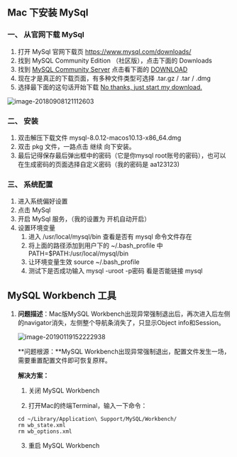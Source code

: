 ## Mac 下安装 MySql

### 一、 从官网下载 MySql

1. 打开 MySql 官网下载页 https://www.mysql.com/downloads/
2. 找到 MySQL Community Edition （社区版），点击下面的 Downloads 
3. 找到 [MySQL Community Server](https://dev.mysql.com/downloads/mysql/) 点击看下面的 [DOWNLOAD](https://dev.mysql.com/downloads/mysql/)
4. 现在才是真正的下载页面，有多种文件类型可选择 .tar.gz / .tar / .dmg
5. 选择最下面的这句话开始下载 [No thanks, just start my download.](https://dev.mysql.com/get/Downloads/MySQL-8.0/mysql-8.0.12-macos10.13-x86_64.dmg)



![image-20180908121112603](/var/folders/k2/gsbbv4y57w71m_3s_8d_927h0000gn/T/abnerworks.Typora/image-20180908121112603.png)

### 二、 安装

1. 双击解压下载文件 mysql-8.0.12-macos10.13-x86_64.dmg
2. 双击 pkg 文件，一路点击 继续 向下安装。
3. 最后记得保存最后弹出框中的密码（它是你mysql root账号的密码），也可以在生成密码的页面选择自定义密码（我的密码是 aa123123)

### 三、 系统配置

1. 进入系统偏好设置
2. 点击 MySql
3. 开启 MySql 服务，（我的设置为 开机自动开启）
4. 设置环境变量
   1. 进入 /usr/local/mysql/bin 查看是否有 mysql 命令文件存在
   2. 将上面的路径添加到用户下的 ~/.bash_profile 中 PATH=$PATH:/usr/local/mysql/bin
   3. 让环境变量生效 source ~/.bash_profile
   4. 测试下是否成功输入 mysql -uroot -p密码 看是否能链接 mysql  



## MySQL Workbench 工具

1. **问题描述**：Mac版MySQL Workbench出现异常强制退出后，再次进入后左侧的navigator消失，左侧整个导航条消失了，只显示Object info和Session。

   ![image-20190119152222938](/var/folders/k2/gsbbv4y57w71m_3s_8d_927h0000gn/T/abnerworks.Typora/image-20190119152222938.png)

   **问题根源：**MySQL Workbench出现异常强制退出，配置文件发生一场，需要重置配置文件即可恢复原样。

   **解决方案：**

   1. 关闭 MySQL Workbench

   2. 打开Mac的终端Terminal，输入一下命令：

   ~~~ 
   cd ~/Library/Application\ Support/MySQL/Workbench/
   rm wb_state.xml
   rm wb_options.xml
   ~~~

   3. 重启 MySQL Workbench

